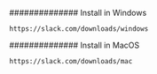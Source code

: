 ############## Install in Windows

```
https://slack.com/downloads/windows

```

############## Install in MacOS

```
https://slack.com/downloads/mac

```
